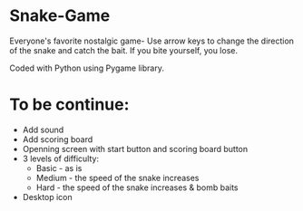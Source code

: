 # Snake-Game
Everyone's favorite nostalgic game- Use arrow keys to change the direction of the snake and catch the bait. If you bite yourself, you lose.

Coded with Python using Pygame library.

# To be continue:
- Add sound
- Add scoring board
- Openning screen with start button and scoring board button
- 3 levels of difficulty:
    - Basic - as is
    - Medium - the speed of the snake increases
    - Hard - the speed of the snake increases & bomb baits
- Desktop icon

